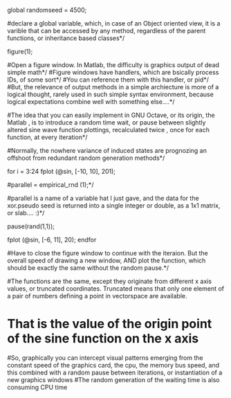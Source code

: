 global randomseed = 4500;

#declare a global variable, which, in case of an Object oriented view, it is a varible that can be accessed by any method, regardless of the parent functions, or inheritance based classes*/

figure(1);

#Open a figure window. In Matlab, the difficulty is graphics output of dead simple math*/
#Figure windows have handlers, which are bsically process IDs, of some sort*/
#You can reference them with this handler, or pid*/  
#But, the relevance of output methods in a simple archiecture is more of a logical thought, rarely used in such simple syntax environment, because logical expectations combine well with something else....*/

#The idea that you can easily implement in GNU Octave, or its origin, the Matlab , is to introduce a random time wait, or pause between slightly altered sine wave function plottings, recalculated twice , once for each function, at every iteration*/


#Normally, the nowhere variance of induced states are prognozing an offshoot from redundant random generation methods*/ 

for i = 3:24
  fplot (@sin, [-10, 10], 201);
  
  #parallel = empirical_rnd (1);*/
  
  #parallel is a name of a variable hat I just gave, and the data for the xor.pseudo seed is returned into a single integer or double, as a 1x1 matrix, or slab.... :)*/
  
  
  pause(rand(1,1));
  
  
  
  
  fplot (@sin, [-6, 11], 20);
endfor

#Have to close the figure window to continue with the iteraion. But the overall speed of drawing a new window, AND plot the function, which should be exactly the same without the random pause.*/

#The functions are the same, except they originate from  different x axis values, or truncated coordinates. Truncated means that only one element of a pair of numbers defining a point in vectorspace are available.
# That is the value of the origin point of the sine function on the x axis

#So, graphically you can intercept visual patterns emerging from the constant speed of the graphics card, the cpu, the memory bus speed, and this combined with a random pause between iterations, or instantiation of a new graphics windows
#The random generation of the waiting time is also consuming CPU time
